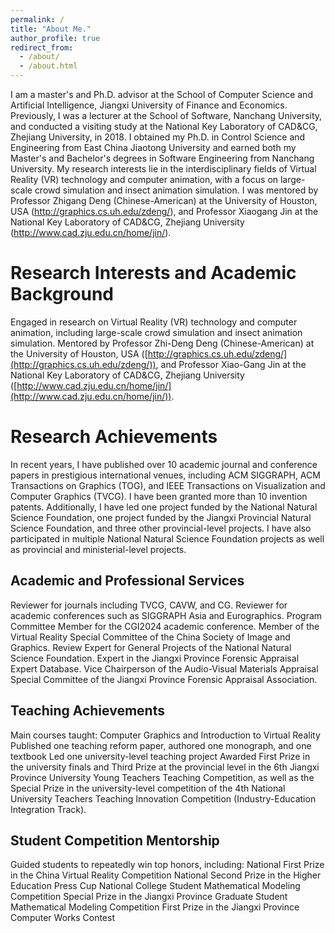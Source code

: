 ```yaml
---
permalink: /
title: "About Me."
author_profile: true
redirect_from: 
  - /about/
  - /about.html
---
```

I am a master's and Ph.D. advisor at the School of Computer Science and Artificial Intelligence, Jiangxi University of Finance and Economics. Previously, I was a lecturer at the School of Software, Nanchang University, and conducted a visiting study at the National Key Laboratory of CAD&CG, Zhejiang University, in 2018.
I obtained my Ph.D. in Control Science and Engineering from East China Jiaotong University and earned both my Master's and Bachelor's degrees in Software Engineering from Nanchang University.
My research interests lie in the interdisciplinary fields of Virtual Reality (VR) technology and computer animation, with a focus on large-scale crowd simulation and insect animation simulation. I was mentored by Professor Zhigang Deng (Chinese-American) at the University of Houston, USA (http://graphics.cs.uh.edu/zdeng/), and Professor Xiaogang Jin at the National Key Laboratory of CAD&CG, Zhejiang University (http://www.cad.zju.edu.cn/home/jin/).

Research Interests and Academic Background
======
Engaged in research on Virtual Reality (VR) technology and computer animation, including large-scale crowd simulation and insect animation simulation. Mentored by Professor Zhi-Deng Deng (Chinese-American) at the University of Houston, USA ([http://graphics.cs.uh.edu/zdeng/](http://graphics.cs.uh.edu/zdeng/)), and Professor Xiao-Gang Jin at the National Key Laboratory of CAD&CG, Zhejiang University ([http://www.cad.zju.edu.cn/home/jin/](http://www.cad.zju.edu.cn/home/jin/)).

Research Achievements
======
In recent years, I have published over 10 academic journal and conference papers in prestigious international venues, including ACM SIGGRAPH, ACM Transactions on Graphics (TOG), and IEEE Transactions on Visualization and Computer Graphics (TVCG). I have been granted more than 10 invention patents. Additionally, I have led one project funded by the National Natural Science Foundation, one project funded by the Jiangxi Provincial Natural Science Foundation, and three other provincial-level projects. I have also participated in multiple National Natural Science Foundation projects as well as provincial and ministerial-level projects.

Academic and Professional Services
------
Reviewer for journals including TVCG, CAVW, and CG.
Reviewer for academic conferences such as SIGGRAPH Asia and Eurographics.
Program Committee Member for the CGI2024 academic conference.
Member of the Virtual Reality Special Committee of the China Society of Image and Graphics.
Review Expert for General Projects of the National Natural Science Foundation.
Expert in the Jiangxi Province Forensic Appraisal Expert Database.
Vice Chairperson of the Audio-Visual Materials Appraisal Special Committee of the Jiangxi Province Forensic Appraisal Association. 

Teaching Achievements
------
Main courses taught: Computer Graphics and Introduction to Virtual Reality
Published one teaching reform paper, authored one monograph, and one textbook
Led one university-level teaching project
Awarded First Prize in the university finals and Third Prize at the provincial level in the 6th Jiangxi Province University Young Teachers Teaching Competition, as well as the Special Prize in the university-level competition of the 4th National University Teachers Teaching Innovation Competition (Industry-Education Integration Track).

Student Competition Mentorship
------
Guided students to repeatedly win top honors, including:
National First Prize in the China Virtual Reality Competition
National Second Prize in the Higher Education Press Cup National College Student Mathematical Modeling Competition
Special Prize in the Jiangxi Province Graduate Student Mathematical Modeling Competition
First Prize in the Jiangxi Province Computer Works Contest

